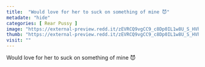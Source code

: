 ```yaml
---
title:  "Would love for her to suck on something of mine 😈"
metadate: "hide"
categories: [ Rear Pussy ]
image: "https://external-preview.redd.it/zEVRCQ9vgCC9_c8Dp0IL1w8U_S_HVhhTGIRlHP7octU.jpg?auto=webp&s=4950fa51e1da612932525dae654a94e779cfe09a"
thumb: "https://external-preview.redd.it/zEVRCQ9vgCC9_c8Dp0IL1w8U_S_HVhhTGIRlHP7octU.jpg?width=1080&crop=smart&auto=webp&s=b45ff05c7cd8c5f434965f22fb473bd7cf3149a3"
visit: ""
---
```

Would love for her to suck on something of mine 😈
